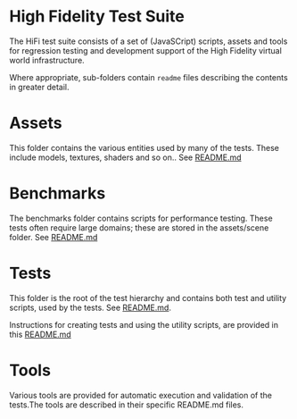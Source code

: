 # High Fidelity Test Suite
The HiFi test suite consists of a set of (JavaSCript) scripts, assets and tools for regression testing and development support of the High Fidelity virtual world infrastructure.

Where appropriate, sub-folders contain `readme` files describing the contents in greater detail.

# Assets
This folder contains the various entities used by many of the tests.  These include models, textures, shaders and so on..  See [README.md](./assets/README.md)
# Benchmarks
The benchmarks folder contains scripts for performance testing.  These tests often require large domains; these are stored in the assets/scene folder.  See [README.md](./benchmarks/README.md)
# Tests
This folder is the root of the test hierarchy and contains both test and utility scripts, used by the tests.  See [README.md](./tests/readme).

Instructions for creating tests and using the utility scripts, are provided in this [README.md](./tests/utils/README.md)

# Tools
Various tools are provided for automatic execution and validation of the tests.The tools are described in their specific README.md files.
